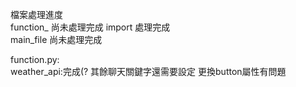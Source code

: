 檔案處理進度  
	function_	尚未處理完成 
	import		處理完成  
	main_file		尚未處理完成  

function.py:  
	weather_api:完成(?
	其餘聊天關鍵字還需要設定
	更換button屬性有問題